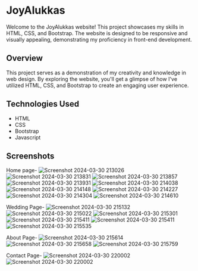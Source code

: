 ﻿# JoyAlukkas

Welcome to the JoyAlukkas website! This project showcases my skills in HTML, CSS, and Bootstrap. The website is designed to be responsive and visually appealing, demonstrating my proficiency in front-end development.

## Overview

This project serves as a demonstration of my creativity and knowledge in web design. By exploring the website, you'll get a glimpse of how I've utilized HTML, CSS, and Bootstrap to create an engaging user experience.

## Technologies Used

- HTML
- CSS
- Bootstrap
- Javascript

## Screenshots
Home page-
![Screenshot 2024-03-30 213026](https://github.com/namratapatil2411/JoyAlukkas/assets/142895142/1366f7dc-6b9c-4dc1-9e9c-a2e32919d87f)
![Screenshot 2024-03-30 213831](https://github.com/namratapatil2411/JoyAlukkas/assets/142895142/3371a05c-3127-4403-867b-ee112824569b)
![Screenshot 2024-03-30 213857](https://github.com/namratapatil2411/JoyAlukkas/assets/142895142/2cdf5855-c350-45ac-91e2-97cbf4022475)
![Screenshot 2024-03-30 213931](https://github.com/namratapatil2411/JoyAlukkas/assets/142895142/eeb6bb69-7440-4f37-b7f6-78e320b646f1)
![Screenshot 2024-03-30 214038](https://github.com/namratapatil2411/JoyAlukkas/assets/142895142/f200aead-ce54-4948-ab2a-97d18be35918)
![Screenshot 2024-03-30 214148](https://github.com/namratapatil2411/JoyAlukkas/assets/142895142/6d09b037-8fc5-4810-a224-ab8c57ef57e2)
![Screenshot 2024-03-30 214227](https://github.com/namratapatil2411/JoyAlukkas/assets/142895142/37ebaaec-307b-446a-9630-4f883410bfaf)
![Screenshot 2024-03-30 214304](https://github.com/namratapatil2411/JoyAlukkas/assets/142895142/293f794e-327c-41c9-8d26-dd04d17c074f)
![Screenshot 2024-03-30 214610](https://github.com/namratapatil2411/JoyAlukkas/assets/142895142/41ce36a6-a70b-4a47-81ae-b9cf14c9547a)

Wedding Page-
![Screenshot 2024-03-30 215132](https://github.com/namratapatil2411/JoyAlukkas/assets/142895142/a5991393-201f-4af3-b6bf-c3ff7763f081)
![Screenshot 2024-03-30 215022](https://github.com/namratapatil2411/JoyAlukkas/assets/142895142/ae8e9fe2-37f2-476c-b918-c6f52260aedd)
![Screenshot 2024-03-30 215301](https://github.com/namratapatil2411/JoyAlukkas/assets/142895142/2f21d3e9-781c-476b-8140-4b54762f1162)
![Screenshot 2024-03-30 215411](https://github.com/namratapatil2411/JoyAlukkas/assets/142895142/183b1f22-c540-4c56-9b3d-6e7daa36e1d7)
![Screenshot 2024-03-30 215411](https://github.com/namratapatil2411/JoyAlukkas/assets/142895142/71abe016-9cc3-4c19-b62f-0dea5b40d121)
![Screenshot 2024-03-30 215535](https://github.com/namratapatil2411/JoyAlukkas/assets/142895142/9553dd34-3478-40b4-9c27-00289859fe4e)

About Page-
![Screenshot 2024-03-30 215614](https://github.com/namratapatil2411/JoyAlukkas/assets/142895142/640e70e5-38e3-4529-b2e1-bfbcbaae16f5)
![Screenshot 2024-03-30 215658](https://github.com/namratapatil2411/JoyAlukkas/assets/142895142/3f6ef7b0-8ca6-4266-b67b-8c50215fa276)
![Screenshot 2024-03-30 215759](https://github.com/namratapatil2411/JoyAlukkas/assets/142895142/62d0ce8a-1c3f-4c60-a095-9895ca136f2b)

Contact Page-
![Screenshot 2024-03-30 220002](https://github.com/namratapatil2411/JoyAlukkas/assets/142895142/9d71b62c-fcd6-464b-8ed3-0a60f6a238d6)
![Screenshot 2024-03-30 220002](https://github.com/namratapatil2411/JoyAlukkas/assets/142895142/dad6c8d7-6c2f-4226-b678-7f56230a0e61)


























